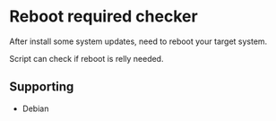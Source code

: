# Reboot required checker

After install some system updates, need to reboot your target system.

Script can check if reboot is relly needed.

## Supporting

* Debian
